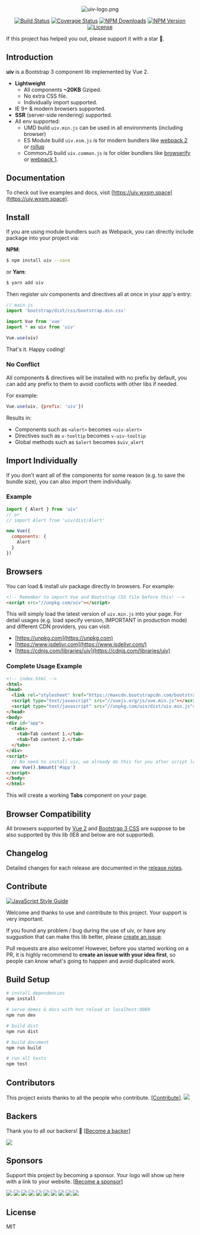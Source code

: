 <p align="center">
<img src="https://user-images.githubusercontent.com/5960988/87894627-d6af0480-ca75-11ea-831f-f24d2719c622.png" alt="uiv-logo.png">
</p>

<p align="center">
<a href="https://travis-ci.org/uiv-lib/uiv"><img src="https://travis-ci.org/uiv-lib/uiv.svg?branch=dev" alt="Build Status"></a>
<a href="https://coveralls.io/github/uiv-lib/uiv?branch=dev"> <img src="https://coveralls.io/repos/github/uiv-lib/uiv/badge.svg?branch=dev" alt="Coverage Status"></a>
<a href="https://www.npmjs.com/package/uiv"><img src="https://img.shields.io/npm/dm/uiv.svg" alt="NPM Downloads"></a>
<a href="https://www.npmjs.com/package/uiv"><img src="https://img.shields.io/npm/v/uiv.svg" alt="NPM Version"></a>
<a href="https://github.com/uiv-lib/uiv"><img src="https://img.shields.io/github/license/uiv-lib/uiv.svg" alt="License"></a>
</p>


If this project has helped you out, please support it with a star :star2:.

## Introduction

**uiv** is a Bootstrap 3 component lib implemented by Vue 2.

* **Lightweight**
  * All components **~20KB** Gziped.
  * No extra CSS file.
  * Individually import supported.
* IE 9+ & modern browsers supported.
* **SSR** (server-side rendering) supported.
* All env supported:
  * UMD build `uiv.min.js` can be used in all environments (including browser)
  * ES Module build `uiv.esm.js` is for modern bundlers like [webpack 2](https://webpack.js.org) or [rollup](https://rollupjs.org)
  * CommonJS build `uiv.common.js` is for older bundlers like [browserify](http://browserify.org) or [webpack 1](https://webpack.github.io).

## Documentation

To check out live examples and docs, visit [https://uiv.wxsm.space](https://uiv.wxsm.space).

## Install

If you are using module bundlers such as Webpack, you can directly include package into your project via:

**NPM**:

```bash
$ npm install uiv --save
```

or **Yarn**:

```bash
$ yarn add uiv
```

Then register uiv components and directives all at once in your app's entry:

```javascript
// main.js
import 'bootstrap/dist/css/bootstrap.min.css'

import Vue from 'vue'
import * as uiv from 'uiv'

Vue.use(uiv)
```

That's it. Happy coding!

### No Conflict

All components & directives will be installed with no prefix by default, you can add any prefix to them to avoid conflicts with other libs if needed.

For example:

```javascript
Vue.use(uiv, {prefix: 'uiv'})
```

Results in:

* Components such as `<alert>` becomes `<uiv-alert>`
* Directives such as `v-tooltip` becomes `v-uiv-tooltip`
* Global methods such as `$alert` becomes `$uiv_alert`

## Import Individually

If you don't want all of the components for some reason (e.g. to save the bundle size), you can also import them individually.

### Example

```javascript
import { Alert } from 'uiv'
// or
// import Alert from 'uiv/dist/Alert'

new Vue({
  components: {
    Alert
  }
})
```

## Browsers

You can load & install uiv package directly in browsers. For example:

```html
<!-- Remember to import Vue and Bootstrap CSS file before this! -->
<script src="//unpkg.com/uiv"></script>
```

This will simply load the latest version of `uiv.min.js` into your page. For detail usages (e.g. load specify version, IMPORTANT in production mode) and different CDN providers, you can visit:

* [https://unpkg.com](https://unpkg.com)
* [https://www.jsdelivr.com](https://www.jsdelivr.com/)
* [https://cdnjs.com/libraries/uiv](https://cdnjs.com/libraries/uiv)

### Complete Usage Example

```html
<!-- index.html -->
<html>
<head>
  <link rel="stylesheet" href="https://maxcdn.bootstrapcdn.com/bootstrap/3.3.7/css/bootstrap.min.css">
  <script type="text/javascript" src="//vuejs.org/js/vue.min.js"></script>
  <script type="text/javascript" src="//unpkg.com/uiv/dist/uiv.min.js"></script>
</head>
<body>
<div id="app">
  <tabs>
    <tab>Tab content 1.</tab>
    <tab>Tab content 2.</tab>
  </tabs>
</div>
<script>
  // No need to install uiv, we already do this for you after script loaded.
  new Vue().$mount('#app')
</script>
</body>
</html>
```

This will create a working **Tabs** component on your page.

## Browser Compatibility

All browsers supported by [Vue 2](https://github.com/vuejs/vue) and [Bootstrap 3 CSS](https://github.com/twbs/bootstrap) are suppose to be also supported by this lib  (IE8 and below are not supported).

## Changelog

Detailed changes for each release are documented in the [release notes](https://github.com/uiv-lib/uiv/releases).

## Contribute

[![JavaScript Style Guide](https://cdn.rawgit.com/standard/standard/master/badge.svg)](https://github.com/standard/standard)

Welcome and thanks to use and contribute to this project. Your support is very important.

If you found any problem / bug during the use of uiv, or have any suggustion that can make this lib better, please [create an issue](https://github.com/uiv-lib/uiv/issues/new).

Pull requests are also welcome! However, before you started working on a PR, it is highly recommend to **create an issue with your idea first**, so people can know what's going to happen and avoid duplicated work.

## Build Setup

```bash
# install dependencies
npm install

# serve demos & docs with hot reload at localhost:8080
npm run dev

# build dist
npm run dist

# build document
npm run build

# run all tests
npm test
```

## Contributors

This project exists thanks to all the people who contribute. [[Contribute](CONTRIBUTING.md)].
<a href="graphs/contributors"><img src="https://opencollective.com/uiv/contributors.svg?width=890&button=false" /></a>


## Backers

Thank you to all our backers! 🙏 [[Become a backer](https://opencollective.com/uiv#backer)]

<a href="https://opencollective.com/uiv#backers" target="_blank"><img src="https://opencollective.com/uiv/backers.svg?width=890"></a>


## Sponsors

Support this project by becoming a sponsor. Your logo will show up here with a link to your website. [[Become a sponsor](https://opencollective.com/uiv#sponsor)]

<a href="https://opencollective.com/uiv/sponsor/0/website" target="_blank"><img src="https://opencollective.com/uiv/sponsor/0/avatar.svg"></a>
<a href="https://opencollective.com/uiv/sponsor/1/website" target="_blank"><img src="https://opencollective.com/uiv/sponsor/1/avatar.svg"></a>
<a href="https://opencollective.com/uiv/sponsor/2/website" target="_blank"><img src="https://opencollective.com/uiv/sponsor/2/avatar.svg"></a>
<a href="https://opencollective.com/uiv/sponsor/3/website" target="_blank"><img src="https://opencollective.com/uiv/sponsor/3/avatar.svg"></a>
<a href="https://opencollective.com/uiv/sponsor/4/website" target="_blank"><img src="https://opencollective.com/uiv/sponsor/4/avatar.svg"></a>
<a href="https://opencollective.com/uiv/sponsor/5/website" target="_blank"><img src="https://opencollective.com/uiv/sponsor/5/avatar.svg"></a>
<a href="https://opencollective.com/uiv/sponsor/6/website" target="_blank"><img src="https://opencollective.com/uiv/sponsor/6/avatar.svg"></a>
<a href="https://opencollective.com/uiv/sponsor/7/website" target="_blank"><img src="https://opencollective.com/uiv/sponsor/7/avatar.svg"></a>
<a href="https://opencollective.com/uiv/sponsor/8/website" target="_blank"><img src="https://opencollective.com/uiv/sponsor/8/avatar.svg"></a>
<a href="https://opencollective.com/uiv/sponsor/9/website" target="_blank"><img src="https://opencollective.com/uiv/sponsor/9/avatar.svg"></a>



## License

MIT
